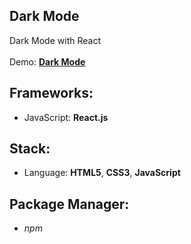 ## Dark Mode

Dark Mode with React<br>
<br>
Demo: **[Dark Mode](https://dejanv91.github.io/58-Dark-Mode)**

## Frameworks:

- JavaScript: **React.js**

## Stack:

- Language: **HTML5**, **CSS3**, **JavaScript**

## Package Manager:

- _npm_
